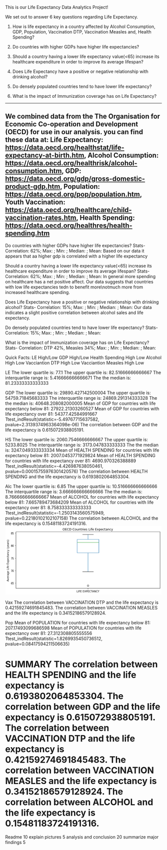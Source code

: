 This is our Life Expectancy Data Analytics Project!

We set out to answer 6 key questions regarding Life Expectancy.

1. How is life expectancy in a country affected by Alcohol Consumption, GDP, Population, Vaccination DTP, Vaccination Measles and, Health Spending?

2. Do countries with higher GDPs have higher life expectancies? 

3. Should a country having a lower life expectancy value(<65) increase its 
healthcare expenditure in order to improve its average lifespan? 

4. Does Life Expectancy have a positive or negative relationship with 
drinking alcohol?

5. Do densely populated countries tend to have lower life expectancy?

6. What is the impact of Immunization coverage has on Life Expectancy?

-------------------------
We combined data from the The Organisation for Economic Co-operation and Development (OECD) for use in our analysis.
you can find these data at:
Life Expectancy: https://data.oecd.org/healthstat/life-expectancy-at-birth.htm,
Alcohol Consumption: https://data.oecd.org/healthrisk/alcohol-consumption.htm, 
GDP: https://data.oecd.org/gdp/gross-domestic-product-gdp.htm, 
Population: https://data.oecd.org/pop/population.htm, 
Youth Vaccination: https://data.oecd.org/healthcare/child-vaccination-rates.htm, 
Health Spending: https://data.oecd.org/healthres/health-spending.htm
-------------------------

Do countries with higher GDPs have higher life expectancies? 
Stats- Correlation: 62%; Max: ; Min: ; Median: ; Mean:
Based on our data it appears that aa higher gdp is correlated with a higher life expectancy

Should a country having a lower life expectancy value(<65) increase its 
healthcare expenditure in order to improve its average lifespan? 
Stats- Correlation: 62%; Max: ; Min: ; Median: ; Mean:
In general more spending on healthcare has a net positive affect. Our data suggests that countries with low life expectancies tedn to benefit more\notmuch more from increased healthcare spending.

Does Life Expectancy have a positive or negative relationship with 
drinking alcohol?
Stats- Correlation: 15%; Max: ; Min: ; Median: ; Mean:
Our data indicates a slight positive correlation between alcohol sales and life expectancy.

Do densely populated countries tend to have lower life expectancy?
Stats- Correlation: 15%; Max: ; Min: ; Median: ; Mean:

What is the impact of Immunization coverage has on Life Expectancy?
Stats- Correlation: DTP 42%, Measles 34%; Max: ; Min: ; Median: ; Mean:


Quick Facts:
LE High/Low
GDP High/Low
Health Spending High Low
Alcohol High Low
Vacciantion DTP High Low
Vacciantion Measles High Low

LE
The lower quartile is: 77.1
The upper quartile is: 82.51666666666667
The interquartile range is: 5.416666666666671
The the median is: 81.23333333333333


GDP
The lower quartile is: 29890.427142500004
The upper quartile is: 54759.71845683333
The interquartile range is: 24869.291314333328
The the median is: 40648.208082000005
Mean of GDP for countries with life expectancy below 81: 27922.21303260527
Mean of GDP for countries with life expectancy over 81: 54377.42584991667
Ttest_indResult(statistic=-5.49767715637582, pvalue=2.3139374963364098e-06)
The correlation between GDP and the life expectancy is 0.615072938805191.


HS
The lower quartile is: 2060.7546666666667
The upper quartile is: 5233.8025
The interquartile range is: 3173.047833333333
The the median is: 3247.049333333334
Mean of HEALTH SPENDING for countries with life expectancy below 81: 2007.0453771929824
Mean of HEALTH SPENDING for countries with life expectancy over 81: 4690.970326388889
Ttest_indResult(statistic=-4.426987638050461, pvalue=0.00015755976301420576)
The correlation between HEALTH SPENDING and the life expectancy is 0.6193802064853304.

Alc
The lower quartile is: 6.85
The upper quartile is: 10.516666666666666
The interquartile range is: 3.666666666666666
The the median is: 8.766666666666667
Mean of ALCOHOL for countries with life expectancy below 81: 7.665789473684209
Mean of ALCOHOL for countries with life expectancy over 81: 8.758333333333333
Ttest_indResult(statistic=-1.2503143560575949, pvalue=0.22180102102107158)
The correlation between ALCOHOL and the life expectancy is 0.15481183724191316.
![Alt text](images/aLE.png)


Vax
The correlation between VACCINATION DTP and the life expectancy is 0.42159274691845483.
The correlation between VACCINATION MEASLES and the life expectancy is 0.34152186579128924.

Pop
Mean of POPULATION for countries with life expectancy below 81: 207.17493099686598
Mean of POPULATION for countries with life expectancy over 81: 27.312308805555556
Ttest_indResult(statistic=1.8269935450736512, pvalue=0.08417594211506635)








SUMMARY
The correlation between HEALTH SPENDING and the life expectancy is 0.6193802064853304.
The correlation between GDP and the life expectancy is 0.615072938805191.
The correlation between VACCINATION DTP and the life expectancy is 0.42159274691845483.
The correlation between VACCINATION MEASLES and the life expectancy is 0.34152186579128924.
The correlation between ALCOHOL and the life expectancy is 0.15481183724191316.
========================
Readme 10
explain pictures 5
analysis and conclusion 20
summarize major findings 5




